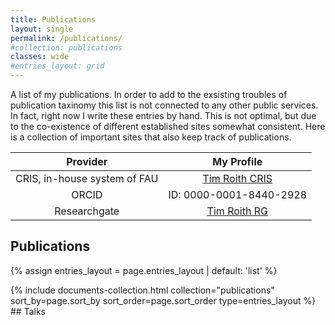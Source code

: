 ```yaml
---
title: Publications
layout: single
permalink: /publications/
#collection: publications
classes: wide
#entries_layout: grid
---
```

A list of my publications. In order to add to the exsisting troubles of publication taxinomy 
this list is not connected to any other public services. In fact, right now I write these entries 
by hand. This is not optimal, but due to the co-existence of different established sites 
somewhat consistent. Here is a collection of important sites that also keep track of publications.

|Provider                                   | My Profile      |
|:-----------------------------------------:|:---------------:|
|CRIS, in-house system of FAU | [Tim Roith CRIS](https://cris.fau.de/converis/portal/Person/221675131?auxfun=&lang=en_GB) |
| ORCID                                     | ID: 0000-0001-8440-2928 |
| Researchgate                              | [Tim Roith RG](https://www.researchgate.net/profile/Tim-Roith) |

## Publications
{% assign entries_layout = page.entries_layout | default: 'list' %}

<div class="entries-{{ entries_layout }}">
  {% include documents-collection.html collection="publications" sort_by=page.sort_by sort_order=page.sort_order type=entries_layout %}
</div>
## Talks